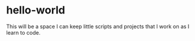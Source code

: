 # hello-world

This will be a space I can keep little scripts and projects that I work on as I learn to code.

